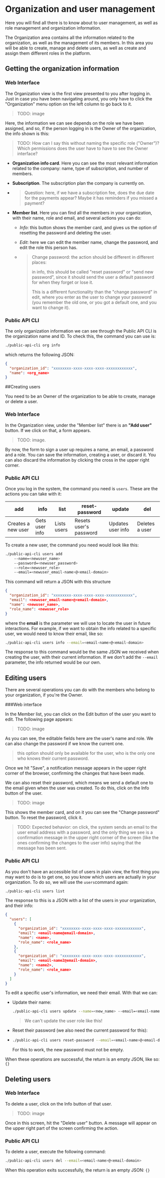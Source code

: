 # Organization and user management

Here you will find all there is to know about to user management, as well as role management and organization information.

The Organization area contains all the information related to the organization, as well as the management of its members. In this area you will be able to create, manage and delete users, as well as create and assign them different roles in the platform.

## Getting the organization information

### Web Interface

The Organization view is the first view presented to you after logging in. Just in case you have been navigating around, you only have to click the "Organization" menu option on the left column to go back to it.

> TODO: image

Here, the information we can see depends on the role we have been assigned, and so, if the person logging in is the Owner of the organization, the info shown is this:

> TODO: How can I say this without naming the specific role ("Owner")? Which permissions does the user have to have to see the Owner interface?

- **Organization info card**. Here you can see the most relevant information related to the company: name, type of subscription, and number of members.

- **Subscription**. The subscription plan the company is currently on.

- > Question: here, if we have a subscription fee, does the due date for the payments appear? Maybe it has reminders if you missed a payment?

- **Member list**. Here you can find all the members in your organization, with their name, role and email, and several actions you can do:

  - *Info*: this button shows the member card, and gives us the option of resetting the password and deleting the user.

  - *Edit*: here we can edit the member name, change the password, and edit the role this person has.

  - > Change password: the action should be different in different places:
    >
    > in info, this should be called "reset password" or "send new password", since it should send the user a default password for when they forget or lose it.
    >
    > This is a different functionality than the "change password" in edit, where you enter as the user to change your password (you remember the old one, or you got a default one, and you want to change it).

### Public API CLI

The only organization information we can see  through the Public API CLI is the organization name and ID. To check this, the command you can use is:

```bash
./public-api-cli org info
```

which returns the following JSON:

```json
{
  "organization_id": "xxxxxxxx-xxxx-xxxx-xxxx-xxxxxxxxxxxx",
  "name": <org_name>
}
```



##Creating users

You need to be an Owner of the organization to be able to create, manage or delete a user. 

### Web Interface

In the Organization view, under the "Member list" there is an **"Add user"** button. If we click on that, a form appears.

> TODO: image.

By now, the form to sign a user up requires a name, an email, a password and a role. You can save the information, creating a user, or discard it. You can also discard the information by clicking the cross in the upper right corner.

### Public API CLI

Once you log in the system, the command you need is `users`. These are the actions you can take with it:

| add                | info           | list        | reset-password         | update            | del            |
| ------------------ | -------------- | ----------- | ---------------------- | ----------------- | -------------- |
| Creates a new user | Gets user info | Lists users | Resets user's password | Updates user info | Deletes a user |

To create a new user, the command you need would look like this:

```bash
./public-api-cli users add 
	--name=<newuser_name> 
	--password=<newuser_password> 
	--role=<newuser_role> 
	--email=<newuser_email-name>@<email-domain>
```

This command will return a JSON with this structure

```json
{
  "organization_id": "xxxxxxxx-xxxx-xxxx-xxxx-xxxxxxxxxxxx",
  "email": <newuser_email-name>@<email-domain>,
  "name": <newuser_name>,
  "role_name": <newuser_role>
}
```

where the **email** is the parameter we will use to locate the user in future interactions. For example, if we want to obtain the info related to a specific user, we would need to know their email, like so:

```bash
./public-api-cli users info --email=<email-name>@<email-domain>
```

The response to this command would be the same JSON we received when creating the user, with their current information. If we don't add the `--email` parameter, the info returned would be our own.



## Editing users

There are several operations you can do with the members who belong to your organization, if you're the Owner. 

###Web interface

In the Member list, you can click on the Edit button of the user you want to edit. The following page appears:

> TODO: image

As you can see, the editable fields here are the user's name and role. We can also change the password if we know the current one.

> this option should only be available for the user, who is the only one who knows their current password. 

Once we hit "Save", a notification message appears in the upper right corner of the browser, confirming the changes that have been made.

We can also reset their password, which means we send a default one to the email given when the user was created. To do this, click on the Info button of the user.

> TODO: image

This shows the member card, and on it you can see the "Change password" button. To reset the password, click it.

> TODO: Expected behavior: on click, the system sends an email to the user email address with a password, and the only thing we see is a confirmation message in the upper right corner of the screen (like the ones confirming the changes to the user info) saying that the message has been sent.

### Public API CLI

As you don't have an accessible list of users in plain view, the first thing you may want to do is to get one, so you know which users are actually in your organization. To do so, we will use the `users`command again:

```bash
./public-api-cli users list
```

The response to this is a JSON with a list of the users in your organization, and their info:

```json
{
  "users": [
    {
      "organization_id": "xxxxxxxx-xxxx-xxxx-xxxx-xxxxxxxxxxxx",
      "email": <email-name@email-domain>,
      "name": <name>,
      "role_name": <role_name>
    },
    {
      "organization_id": "xxxxxxxx-xxxx-xxxx-xxxx-xxxxxxxxxxxx",
      "email": <email-name2@email-domain>,
      "name": <name2>,
      "role_name": <role_name>
    }
  ]
}
```



To edit a specific user's information, we need their email. With that we can:

- Update their name:

  ```bash
  ./public-api-cli users update --name=<new_name> --email=<email-name>@<email-domain>
  ```

  > We can't update the user role like this!
  >
  > 

- Reset their password (we also need the current password for this):

- ```bash
  ./public-api-cli users reset-password --email=<email-name>@<email-domain> --password=<password> --newPassword=<newpassword>
  ```

  For this to work, the new password must not be empty.

When these operations are successful, the return is an empty JSON, like so: `{}`



## Deleting users

### Web Interface

 To delete a user, click on the Info button of that user.

> TODO: image

Once in this screen, hit the "Delete user" button. A message will appear on the upper right part of the screen confirming  the action.

### Public API CLI

To delete a user, execute the following command:

```bash
./public-api-cli users del --email=<email-name>@<email-domain>
```

When this operation exits successfully, the return is an empty JSON: `{}`